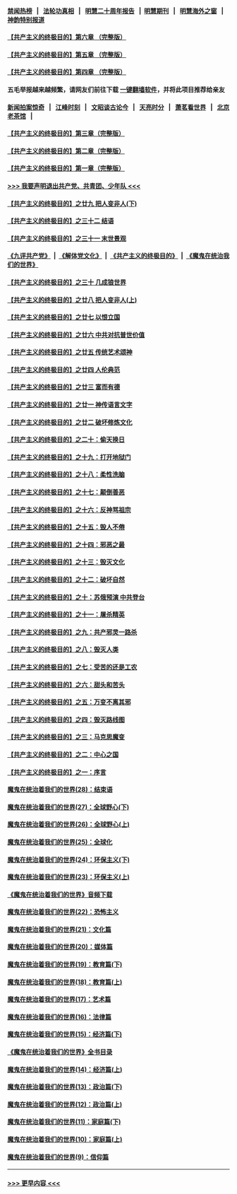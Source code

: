 #### [禁闻热榜](热点新闻.md?=0)  &nbsp;&nbsp;|&nbsp;&nbsp; [法轮功真相](https://github.com/gfw-breaker/truth/blob/master/README.md?=0) &nbsp;&nbsp;|&nbsp;&nbsp; [明慧二十周年报告](https://github.com/gfw-breaker/mh-reports/blob/master/README.md?=0) &nbsp;&nbsp;|&nbsp;&nbsp;[明慧期刊](https://github.com/gfw-breaker/mh-qikan) &nbsp;&nbsp;|&nbsp;&nbsp; [明慧海外之窗](https://github.com/gfw-breaker/mh-news/blob/master/README.md?=0) &nbsp;&nbsp;|&nbsp;&nbsp; [神韵特别报道](https://github.com/gfw-breaker/mh-news/blob/master/shenyun.md?=0)
#### [【共产主义的终极目的】第六章 （完整版）](../pages/nsc422/n11428913.md?t=03181331) 
#### [【共产主义的终极目的】第五章 （完整版）](../pages/nsc422/n11428912.md?t=03181331) 
#### [【共产主义的终极目的】第四章 （完整版）](../pages/nsc422/n11428907.md?t=03181331) 
#### 五毛举报越来越频繁，请网友们前往下载 [一键翻墙软件](https://github.com/gfw-breaker/ssr-accounts)，并将此项目推荐给亲友
#### [新闻拍案惊奇](https://github.com/gfw-breaker/banned-news/blob/master/pages/link4.md) &nbsp;&nbsp;|&nbsp;&nbsp; [江峰时刻](https://github.com/gfw-breaker/banned-news/blob/master/pages/link4.md) &nbsp;&nbsp;|&nbsp;&nbsp; [文昭谈古论今](https://github.com/gfw-breaker/banned-news/blob/master/pages/link4.md) &nbsp;&nbsp;|&nbsp;&nbsp; [天亮时分](https://github.com/gfw-breaker/banned-news/blob/master/pages/link4.md) &nbsp;&nbsp;|&nbsp;&nbsp; [萧茗看世界](https://github.com/gfw-breaker/banned-news/blob/master/pages/link4.md) &nbsp;&nbsp;|&nbsp;&nbsp; [北京老茶馆](https://github.com/gfw-breaker/banned-news/blob/master/pages/link4.md) &nbsp;&nbsp;|&nbsp;&nbsp; 
#### [【共产主义的终极目的】第三章（完整版）](../pages/nsc422/n11428848.md?t=03181331) 
#### [【共产主义的终极目的】第二章（完整版）](../pages/nsc422/n11428831.md?t=03181331) 
#### [【共产主义的终极目的】第一章（完整版）](../pages/nsc422/n11417651.md?t=03181331) 
#### [>>> 我要声明退出共产党、共青团、少年队 <<<](https://github.com/begood0513/goodnews/blob/master/quit/letter.md) 
#### [【共产主义的终极目的】之廿九 把人变非人(下)](../pages/nsc422/n11344140.md?t=03181331) 
#### [【共产主义的终极目的】之三十二 结语](../pages/nsc422/n11360535.md?t=03181331) 
#### [【共产主义的终极目的】之三十一 末世景观](../pages/nsc422/n11351129.md?t=03181331) 
#### [《九评共产党》](https://github.com/begood0513/9ping.md/blob/master/README.md) &nbsp;|&nbsp; [《解体党文化》](../../../../jtdwh.md/blob/master/README.md)  &nbsp;|&nbsp; [《共产主义的终极目的》](../../../../gczydzjmd.md/blob/master/README.md) &nbsp;|&nbsp; [《魔鬼在统治我们的世界》](../../../../mgztzwmdsj.md/blob/master/README.md) 
#### [【共产主义的终极目的】之三十 几成狼世界](../pages/nsc422/n11348280.md?t=03181331) 
#### [【共产主义的终极目的】之廿八 把人变非人(上)](../pages/nsc422/n11340492.md?t=03181331) 
#### [【共产主义的终极目的】之廿七 以恨立国](../pages/nsc422/n11336944.md?t=03181331) 
#### [【共产主义的终极目的】之廿六 中共对抗普世价值](../pages/nsc422/n11324785.md?t=03181331) 
#### [【共产主义的终极目的】之廿五 传统艺术颂神](../pages/nsc422/n11296396.md?t=03181331) 
#### [【共产主义的终极目的】之廿四 人伦典范](../pages/nsc422/n11296397.md?t=03181331) 
#### [【共产主义的终极目的】之廿三 富而有德](../pages/nsc422/n11283598.md?t=03181331) 
#### [【共产主义的终极目的】之廿一 神传语言文字](../pages/nsc422/n11263265.md?t=03181331) 
#### [【共产主义的终极目的】之廿二 破坏修炼文化](../pages/nsc422/n11245728.md?t=03181331) 
#### [【共产主义的终极目的】之二十：偷天换日](../pages/nsc422/n11238846.md?t=03181331) 
#### [【共产主义的终极目的】之十九：打开地狱门](../pages/nsc422/n11206376.md?t=03181331) 
#### [【共产主义的终极目的】之十八：柔性洗脑](../pages/nsc422/n11199994.md?t=03181331) 
#### [【共产主义的终极目的】之十七：颠倒善恶](../pages/nsc422/n11179782.md?t=03181331) 
#### [【共产主义的终极目的】之十六：反神骂祖宗](../pages/nsc422/n11166798.md?t=03181331) 
#### [【共产主义的终极目的】之十五：毁人不倦](../pages/nsc422/n11166792.md?t=03181331) 
#### [【共产主义的终极目的】之十四：邪恶之最](../pages/nsc422/n11150249.md?t=03181331) 
#### [【共产主义的终极目的】之十三：毁灭文化](../pages/nsc422/n11135227.md?t=03181331) 
#### [【共产主义的终极目的】之十二：破坏自然](../pages/nsc422/n11135214.md?t=03181331) 
#### [【共产主义的终极目的】之十：苏俄预演 中共登台](../pages/nsc422/n11118424.md?t=03181331) 
#### [【共产主义的终极目的】之十一：屠杀精英](../pages/nsc422/n11118442.md?t=03181331) 
#### [【共产主义的终极目的】之九：共产邪灵一路杀](../pages/nsc422/n11114139.md?t=03181331) 
#### [【共产主义的终极目的】之八：毁灭人类](../pages/nsc422/n11108503.md?t=03181331) 
#### [【共产主义的终极目的】之七：受苦的还是工农](../pages/nsc422/n11101809.md?t=03181331) 
#### [【共产主义的终极目的】之六：甜头和苦头](../pages/nsc422/n11096971.md?t=03181331) 
#### [【共产主义的终极目的】之五：万变不离其邪](../pages/nsc422/n11091285.md?t=03181331) 
#### [【共产主义的终极目的】之四：毁灭路线图](../pages/nsc422/n11086284.md?t=03181331) 
#### [【共产主义的终极目的】之三：马克思魔变](../pages/nsc422/n11061941.md?t=03181331) 
#### [【共产主义的终极目的】之二：中心之国](../pages/nsc422/n11047728.md?t=03181331) 
#### [【共产主义的终极目的】之一：序言](../pages/nsc422/n11086077.md?t=03181331) 
#### [魔鬼在统治着我们的世界(28)：结束语](../pages/nsc422/n10936246.md?t=03181331) 
#### [魔鬼在统治着我们的世界(27)：全球野心(下)](../pages/nsc422/n10928319.md?t=03181331) 
#### [魔鬼在统治着我们的世界(26)：全球野心(上)](../pages/nsc422/n10900318.md?t=03181331) 
#### [魔鬼在统治着我们的世界(25)：全球化](../pages/nsc422/n10788205.md?t=03181331) 
#### [魔鬼在统治着我们的世界(24)：环保主义(下)](../pages/nsc422/n10695307.md?t=03181331) 
#### [魔鬼在统治着我们的世界(23)：环保主义(上)](../pages/nsc422/n10688613.md?t=03181331) 
#### [《魔鬼在统治着我们的世界》音频下载](../pages/nsc422/n10635553.md?t=03181331) 
#### [魔鬼在统治着我们的世界(22)：恐怖主义](../pages/nsc422/n10614727.md?t=03181331) 
#### [魔鬼在统治着我们的世界(21)：文化篇](../pages/nsc422/n10597706.md?t=03181331) 
#### [魔鬼在统治着我们的世界(20)：媒体篇](../pages/nsc422/n10586579.md?t=03181331) 
#### [魔鬼在统治着我们的世界(19)：教育篇(下)](../pages/nsc422/n10564808.md?t=03181331) 
#### [魔鬼在统治着我们的世界(18)：教育篇(上)](../pages/nsc422/n10526970.md?t=03181331) 
#### [魔鬼在统治着我们的世界(17)：艺术篇](../pages/nsc422/n10499093.md?t=03181331) 
#### [魔鬼在统治着我们的世界(16)：法律篇](../pages/nsc422/n10485969.md?t=03181331) 
#### [魔鬼在统治着我们的世界(15)：经济篇(下)](../pages/nsc422/n10469975.md?t=03181331) 
#### [《魔鬼在统治着我们的世界》全书目录](../pages/nsc422/n10464261.md?t=03181331) 
#### [魔鬼在统治着我们的世界(14)：经济篇(上)](../pages/nsc422/n10457370.md?t=03181331) 
#### [魔鬼在统治着我们的世界(13)：政治篇(下)](../pages/nsc422/n10448270.md?t=03181331) 
#### [魔鬼在统治着我们的世界(12)：政治篇(上)](../pages/nsc422/n10444576.md?t=03181331) 
#### [魔鬼在统治着我们的世界(11)：家庭篇(下)](../pages/nsc422/n10440961.md?t=03181331) 
#### [魔鬼在统治着我们的世界(10)：家庭篇(上)](../pages/nsc422/n10435448.md?t=03181331) 
#### [魔鬼在统治着我们的世界(9)：信仰篇](../pages/nsc422/n10432159.md?t=03181331) 

----
#### [ >>> 更早内容 <<< ](../indexes/nsc422-earlier.md)
